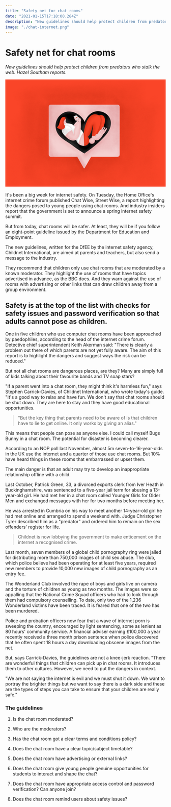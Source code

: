 ```yaml
---
title: "Safety net for chat rooms"
date: "2021-01-15T17:18:00.284Z"
description: "New guidelines should help protect children from predators who stalk the web. Hazel Southam reports"
image: "./chat-internet.png"
---
```


# Safety net for chat rooms

_New guidelines should help protect children from predators who stalk the web. Hazel Southam reports._

![The price of bitcoin is rising as more investors see the cryptocurrency as a store of value. ](./chat-internet.png)

It's been a big week for internet safety. On Tuesday, the Home Office's internet crime forum published Chat Wise, Street Wise, a report highlighting the dangers posed to young people using chat rooms. And industry insiders report that the government is set to announce a spring internet safety summit.

But from today, chat rooms will be safer. At least, they will be if you follow an eight-point guideline issued by the Department for Education and Employment.

The new guidelines, written for the DfEE by the internet safety agency, Childnet International, are aimed at parents and teachers, but also send a message to the industry.

They recommend that children only use chat rooms that are moderated by a known moderator. They highlight the use of rooms that have topics advertised in advance, as the BBC does. And they warn against the use of rooms with advertising or other links that can draw children away from a group environment.

## Safety is at the top of the list with checks for safety issues and password verification so that adults cannot pose as children.

One in five children who use computer chat rooms have been approached by paedophiles, according to the head of the internet crime forum. Detective chief superintendent Keith Akerman said: "There is clearly a problem out there of which parents are not yet fully aware. The aim of this report is to highlight the dangers and suggest ways the risk can be reduced."

But not all chat rooms are dangerous places, are they? Many are simply full of kids talking about their favourite bands and TV soap stars?

"If a parent went into a chat room, they might think it's harmless fun," says Stephen Carrick-Davies, of Childnet International, who wrote today's guide. "It's a good way to relax and have fun. We don't say that chat rooms should be shut down. They are here to stay and they have good educational opportunities.

> "But the key thing that parents need to be aware of is that children have to lie to get online. It only works by giving an alias."

This means that people can pose as anyone else. I could call myself Bugs Bunny in a chat room. The potential for disaster is becoming clearer.

According to an NOP poll last November, almost 5m seven-to-16-year-olds in the UK use the internet and a quarter of those use chat rooms. But 10% have heard things in these rooms that embarrassed or upset them.

The main danger is that an adult may try to develop an inappropriate relationship offline with a child.

Last October, Patrick Green, 33, a divorced exports clerk from Iver Heath in Buckinghamshire, was sentenced to a five-year jail term for abusing a 13-year-old girl. He had met her in a chat room called Younger Girls for Older Men and exchanged messages with her for two months before meeting her.

He was arrested in Cumbria on his way to meet another 14-year-old girl he had met online and arranged to spend a weekend with. Judge Christopher Tyrer described him as a "predator" and ordered him to remain on the sex offenders' register for life.

> Childnet is now lobbying the government to make enticement on the internet a recognised crime.

Last month, seven members of a global child pornography ring were jailed for distributing more than 750,000 images of child sex abuse. The club, which police believe had been operating for at least five years, required new members to provide 10,000 new images of child pornography as an entry fee.

The Wonderland Club involved the rape of boys and girls live on camera and the torture of children as young as two months. The images were so appalling that the National Crime Squad officers who had to look through them had compulsory counselling. To date, only two of the 1,236 Wonderland victims have been traced. It is feared that one of the two has been murdered.

Police and probation officers now fear that a wave of internet porn is sweeping the country, encouraged by light sentencing, some as lenient as 80 hours' community service. A financial adviser earning £100,000 a year recently received a three month prison sentence when police discovered that he often spent 18 hours a day downloading obscene images from the net.

But, says Carrick-Davies, the guidelines are not a knee-jerk reaction. "There are wonderful things that children can pick up in chat rooms. It introduces them to other cultures. However, we need to put the dangers in context.

"We are not saying the internet is evil and we must shut it down. We want to portray the brighter things but we want to say there is a dark side and these are the types of steps you can take to ensure that your children are really safe."

### The guidelines

1. Is the chat room moderated?

2. Who are the moderators?

3. Has the chat room got a clear terms and conditions policy?

4. Does the chat room have a clear topic/subject timetable?

5. Does the chat room have advertising or external links?

6. Does the chat room give young people genuine opportunities for students to interact and shape the chat?

7. Does the chat room have appropriate access control and password verification? Can anyone join?

8. Does the chat room remind users about safety issues?
